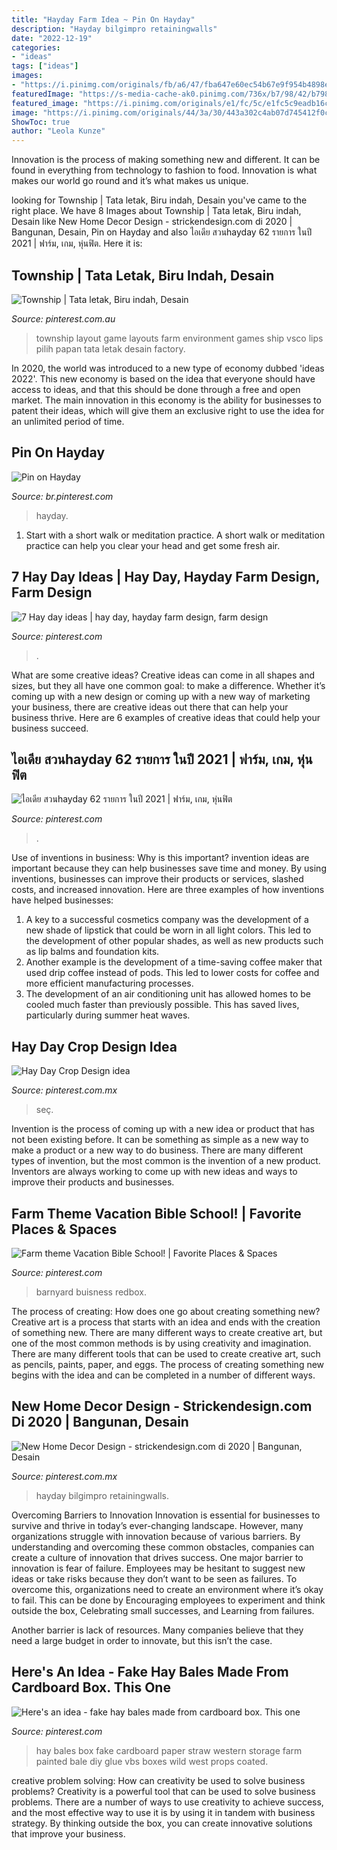 ```yaml
---
title: "Hayday Farm Idea ~ Pin On Hayday"
description: "Hayday bilgimpro retainingwalls"
date: "2022-12-19"
categories:
- "ideas"
tags: ["ideas"]
images:
- "https://i.pinimg.com/originals/fb/a6/47/fba647e60ec54b67e9f954b4898e1ace.jpg"
featuredImage: "https://s-media-cache-ak0.pinimg.com/736x/b7/98/42/b79842150c34b77954c5968e50e7388a.jpg"
featured_image: "https://i.pinimg.com/originals/e1/fc/5c/e1fc5c9eadb16c230ab6b9c21a626ba6.png"
image: "https://i.pinimg.com/originals/44/3a/30/443a302c4ab07d745412f0c58c4f461b.jpg"
ShowToc: true
author: "Leola Kunze"
---
```



Innovation is the process of making something new and different. It can be found in everything from technology to fashion to food. Innovation is what makes our world go round and it’s what makes us unique.

	

		
looking for Township | Tata letak, Biru indah, Desain you've came to the right place. We have 8 Images about Township | Tata letak, Biru indah, Desain like New Home Decor Design - strickendesign.com di 2020 | Bangunan, Desain, Pin on Hayday and also ไอเดีย สวนhayday 62 รายการ ในปี 2021 | ฟาร์ม, เกม, หุ่นฟิต. Here it is:
		
    
## Township | Tata Letak, Biru Indah, Desain

<img loading=lazy src="https://i.pinimg.com/originals/e1/fc/5c/e1fc5c9eadb16c230ab6b9c21a626ba6.png" onerror="this.onerror=null;this.src='https://tse3.mm.bing.net/th?id=OIP.rA0DwdbzvOA0BslbujmPuQHaFj&amp;pid=15.1';" alt="Township | Tata letak, Biru indah, Desain">

_Source: pinterest.com.au_

>township layout game layouts farm environment games ship vsco lips pilih papan tata letak desain factory. 

	

In 2020, the world was introduced to a new type of economy dubbed 'ideas 2022'. This new economy is based on the idea that everyone should have access to ideas, and that this should be done through a free and open market. The main innovation in this economy is the ability for businesses to patent their ideas, which will give them an exclusive right to use the idea for an unlimited period of time.

    
## Pin On Hayday

<img loading=lazy src="https://i.pinimg.com/originals/fb/a6/47/fba647e60ec54b67e9f954b4898e1ace.jpg" onerror="this.onerror=null;this.src='https://tse2.mm.bing.net/th?id=OIP.Xlak3wEWCIxfLPO0oeuNcwHaEK&amp;pid=15.1';" alt="Pin on Hayday">

_Source: br.pinterest.com_

>hayday. 

	

1. Start with a short walk or meditation practice. A short walk or meditation practice can help you clear your head and get some fresh air.

    
## 7 Hay Day Ideas | Hay Day, Hayday Farm Design, Farm Design

<img loading=lazy src="https://i.pinimg.com/474x/c1/c6/3a/c1c63a2edd4831779b98c28e1bb04fb0--hay-day-maze.jpg" onerror="this.onerror=null;this.src='https://tse1.mm.bing.net/th?id=OIP.0I1KwVcPonaXF_TsE9s1wQAAAA&amp;pid=15.1';" alt="7 Hay day ideas | hay day, hayday farm design, farm design">

_Source: pinterest.com_

>. 

	

What are some creative ideas?
Creative ideas can come in all shapes and sizes, but they all have one common goal: to make a difference. Whether it’s coming up with a new design or coming up with a new way of marketing your business, there are creative ideas out there that can help your business thrive. Here are 6 examples of creative ideas that could help your business succeed.

    
## ไอเดีย สวนhayday 62 รายการ ในปี 2021 | ฟาร์ม, เกม, หุ่นฟิต

<img loading=lazy src="https://i.pinimg.com/474x/ed/c0/cf/edc0cf547e0ccd8f891e25ced666e966.jpg" onerror="this.onerror=null;this.src='https://tse4.mm.bing.net/th?id=OIP.hPr7Y-Y-mXr-4_xpr5j4dAAAAA&amp;pid=15.1';" alt="ไอเดีย สวนhayday 62 รายการ ในปี 2021 | ฟาร์ม, เกม, หุ่นฟิต">

_Source: pinterest.com_

>. 

	

Use of inventions in business: Why is this important?
invention ideas are important because they can help businesses save time and money. By using inventions, businesses can improve their products or services, slashed costs, and increased innovation. Here are three examples of how inventions have helped businesses: 
1. A key to a successful cosmetics company was the development of a new shade of lipstick that could be worn in all light colors. This led to the development of other popular shades, as well as new products such as lip balms and foundation kits. 
2. Another example is the development of a time-saving coffee maker that used drip coffee instead of pods. This led to lower costs for coffee and more efficient manufacturing processes.
3. The development of an air conditioning unit has allowed homes to be cooled much faster than previously possible. This has saved lives, particularly during summer heat waves.

    
## Hay Day Crop Design Idea

<img loading=lazy src="https://i.pinimg.com/originals/44/3a/30/443a302c4ab07d745412f0c58c4f461b.jpg" onerror="this.onerror=null;this.src='https://tse1.mm.bing.net/th?id=OIP.jYDlCNS-dXslxAhGmRDtjgHaDi&amp;pid=15.1';" alt="Hay Day Crop Design idea">

_Source: pinterest.com.mx_

>seç. 

	

Invention is the process of coming up with a new idea or product that has not been existing before. It can be something as simple as a new way to make a product or a new way to do business. There are many different types of invention, but the most common is the invention of a new product. Inventors are always working to come up with new ideas and ways to improve their products and businesses.

    
## Farm Theme Vacation Bible School! | Favorite Places &amp; Spaces

<img loading=lazy src="https://s-media-cache-ak0.pinimg.com/236x/5b/4e/d7/5b4ed790b5f1f72b9f73230ddf35d9b4.jpg" onerror="this.onerror=null;this.src='https://tse3.mm.bing.net/th?id=OIP.H3S5YXT7PAj0Gj4Zy4XBcwAAAA&amp;pid=15.1';" alt="Farm theme Vacation Bible School! | Favorite Places &amp; Spaces">

_Source: pinterest.com_

>barnyard buisness redbox. 

	

The process of creating: How does one go about creating something new?
Creative art is a process that starts with an idea and ends with the creation of something new. There are many different ways to create creative art, but one of the most common methods is by using creativity and imagination. There are many different tools that can be used to create creative art, such as pencils, paints, paper, and eggs. The process of creating something new begins with the idea and can be completed in a number of different ways.

    
## New Home Decor Design - Strickendesign.com Di 2020 | Bangunan, Desain

<img loading=lazy src="https://i.pinimg.com/originals/bb/71/3f/bb713fd87304e91c202f994b4ccdfb65.jpg" onerror="this.onerror=null;this.src='https://tse2.mm.bing.net/th?id=OIP.qx57tzlnp64qLVl-iV_tYQHaEK&amp;pid=15.1';" alt="New Home Decor Design - strickendesign.com di 2020 | Bangunan, Desain">

_Source: pinterest.com.mx_

>hayday bilgimpro retainingwalls. 

	

Overcoming Barriers to Innovation
Innovation is essential for businesses to survive and thrive in today’s ever-changing landscape. However, many organizations struggle with innovation because of various barriers. By understanding and overcoming these common obstacles, companies can create a culture of innovation that drives success.
One major barrier to innovation is fear of failure. Employees may be hesitant to suggest new ideas or take risks because they don’t want to be seen as failures. To overcome this, organizations need to create an environment where it’s okay to fail. This can be done by Encouraging employees to experiment and think outside the box, Celebrating small successes, and Learning from failures.

Another barrier is lack of resources. Many companies believe that they need a large budget in order to innovate, but this isn’t the case.

    
## Here&#039;s An Idea - Fake Hay Bales Made From Cardboard Box. This One

<img loading=lazy src="https://s-media-cache-ak0.pinimg.com/736x/b7/98/42/b79842150c34b77954c5968e50e7388a.jpg" onerror="this.onerror=null;this.src='https://tse2.mm.bing.net/th?id=OIP.Tw-NPisvpmM-XtRw1rUMTQHaFj&amp;pid=15.1';" alt="Here&#039;s an idea - fake hay bales made from cardboard box. This one">

_Source: pinterest.com_

>hay bales box fake cardboard paper straw western storage farm painted bale diy glue vbs boxes wild west props coated. 

	

creative problem solving: How can creativity be used to solve business problems?
Creativity is a powerful tool that can be used to solve business problems. There are a number of ways to use creativity to achieve success, and the most effective way to use it is by using it in tandem with business strategy. By thinking outside the box, you can create innovative solutions that improve your business.

